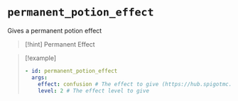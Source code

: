 # `permanent_potion_effect`

Gives a permanent potion effect

> [!hint] Permanent Effect

> [!example]
> ```yaml
> - id: permanent_potion_effect
>   args:
>     effect: confusion # The effect to give (https://hub.spigotmc.org/javadocs/bukkit/org/bukkit/potion/PotionEffectType.html)
>     level: 2 # The effect level to give
> ```
